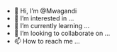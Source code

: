 - 👋 Hi, I’m @Mwagandi
- 👀 I’m interested in ...
- 🌱 I’m currently learning ...
- 💞️ I’m looking to collaborate on ...
- 📫 How to reach me ...

<!---
Mwagandi/Mwagandi is a ✨ special ✨ repository because its `README.md` (this file) appears on your GitHub profile.
You can click the Preview link to take a look at your changes.
--->
